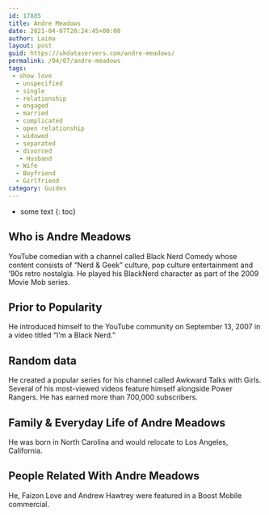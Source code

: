 ```yaml
---
id: 17885
title: Andre Meadows
date: 2021-04-07T20:24:45+00:00
author: Laima
layout: post
guid: https://ukdataservers.com/andre-meadows/
permalink: /04/07/andre-meadows
tags:
 - show love
  - unspecified
  - single
  - relationship
  - engaged
  - married
  - complicated
  - open relationship
  - widowed
  - separated
  - divorced
   - Husband
  - Wife
  - Boyfriend
  - Girlfriend
category: Guides
---
```


* some text
{: toc}


## Who is Andre Meadows
                  
                  
                  
YouTube comedian with a channel called Black Nerd Comedy whose content consists of &#8220;Nerd & Geek&#8221; culture, pop culture entertainment and &#8217;90s retro nostalgia. He played his BlackNerd character as part of the 2009 Movie Mob series. 
                  
              
            
              
            
                
                
                
## Prior to Popularity
                  
                  
                  
He introduced himself to the YouTube community on September 13, 2007 in a video titled &#8220;I&#8217;m a Black Nerd.&#8221;
                  
              
            
              
            
                
                
                
## Random data
                  
                  
                  
He created a popular series for his channel called Awkward Talks with Girls. Several of his most-viewed videos feature himself alongside Power Rangers. He has earned more than 700,000 subscribers.
                  
              
            
              
            
                
                
                
## Family & Everyday Life of Andre Meadows
                  
                  
                  
He was born in North Carolina and would relocate to Los Angeles, California.
                  
              
            
              
            
                
                
                
## People Related With Andre Meadows
                  
                  
                  
He, Faizon Love and Andrew Hawtrey were featured in a Boost Mobile commercial.
                  
              
            
              
            
                
              
            
              
              
            
            
              
            
          
          
          